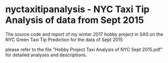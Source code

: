 # nyctaxitipanalysis - NYC Taxi Tip Analysis of data from Sept 2015
The source code and report of my winter 2017 hobby project in SAS on the NYC Green Taxi Tip Prediction for the data of Sept 2015

please refer to the file "Hobby Project Taxi Analysis of NYC Sept 2015.pdf" for detailed analyses and descriptions.
